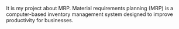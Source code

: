 It is my project about MRP. Material requirements planning (MRP) is a computer-based inventory management system designed to improve productivity for businesses.  

